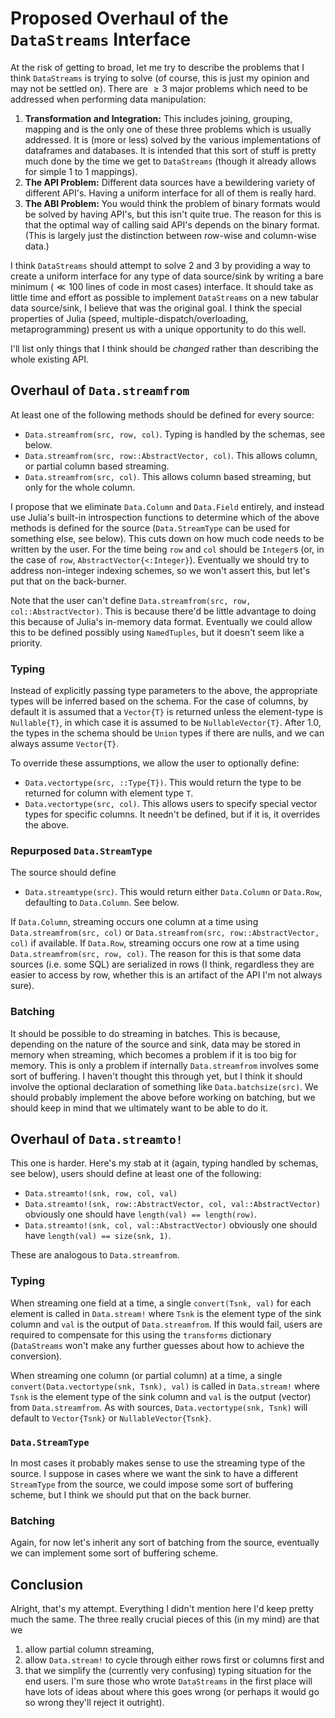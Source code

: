 # Proposed Overhaul of the `DataStreams` Interface

At the risk of getting to broad, let me try to describe the problems that I think `DataStreams` is trying to solve (of course, this is just my opinion and may
not be settled on).  There are $\ge 3$ major problems which need to be addressed when performing data manipulation:

1. **Transformation and Integration:** This includes joining, grouping, mapping and is the only one of these three problems which is usually addressed.  It is
   (more or less) solved by the various implementations of dataframes and databases.  It is intended that this sort of stuff is pretty much done by the time we
   get to `DataStreams` (though it already allows for simple 1 to 1 mappings).
2. **The API Problem:** Different data sources have a bewildering variety of different API's.  Having a uniform interface for all of them is really hard.
3. **The ABI Problem:** You would think the problem of binary formats would be solved by having API's, but this isn't quite true.  The reason for this is that
   the optimal way of calling said API's depends on the binary format.  (This is largely just the distinction between row-wise and column-wise data.)

I think `DataStreams` should attempt to solve 2 and 3 by providing a way to create a uniform interface for any type of data source/sink by writing a bare
minimum ($\ll 100$ lines of code in most cases) interface.  It should take as little time and effort as possible to implement `DataStreams` on a new tabular
data source/sink, I believe that was the original goal.  I think the special properties of Julia (speed, multiple-dispatch/overloading, metaprogramming) present
us with a unique opportunity to do this well.

I'll list only things that I think should be *changed* rather than describing the whole existing API.


## Overhaul of `Data.streamfrom`
At least one of the following methods should be defined for every source:

- `Data.streamfrom(src, row, col)`.  Typing is handled by the schemas, see below.
- `Data.streamfrom(src, row::AbstractVector, col)`.  This allows column, or partial column based streaming.
- `Data.streamfrom(src, col)`.  This allows column based streaming, but only for the whole column.

I propose that we eliminate `Data.Column` and `Data.Field` entirely, and instead use Julia's built-in introspection functions to determine which of the above
methods is defined for the source (`Data.StreamType` can be used for something else, see below).  This cuts down on how much code needs to be written by the
user.  For the time being `row` and `col` should be `Integer`s (or, in the case of `row`, `AbstractVector{<:Integer}`).  Eventually we should try to address
non-integer indexing schemes, so we won't assert this, but let's put that on the back-burner.

Note that the user can't define `Data.streamfrom(src, row, col::AbstractVector)`.  This is because there'd be little advantage to doing this because of Julia's
in-memory data format.  Eventually we could allow this to be defined possibly using `NamedTuples`, but it doesn't seem like a priority.

### Typing
Instead of explicitly passing type parameters to the above, the appropriate types will be inferred based on the schema.  For the case of columns, by default it
is assumed that a `Vector{T}` is returned unless the element-type is `Nullable{T}`, in which case it is assumed to be `NullableVector{T}`.  After 1.0, the types
in the schema should be `Union` types if there are nulls, and we can always assume `Vector{T}`.

To override these assumptions, we allow the user to optionally define:

- `Data.vectortype(src, ::Type{T})`.  This would return the type to be returned for column with element type `T`.
- `Data.vectortype(src, col)`.  This allows users to specify special vector types for specific columns. It needn't be defined, but if it is, it overrides the
    above.

### Repurposed `Data.StreamType`
The source should define

- `Data.streamtype(src)`. This would return either `Data.Column` or `Data.Row`, defaulting to `Data.Column`.  See below.

If `Data.Column`, streaming occurs one column at a time using `Data.streamfrom(src, col)` or `Data.streamfrom(src, row::AbstractVector, col)` if available.  If
`Data.Row`, streaming occurs one row at a time using `Data.streamfrom(src, row, col)`.  The reason for this is that some data sources (i.e. some SQL) are
serialized in rows (I think, regardless they are easier to access by row, whether this is an artifact of the API I'm not always sure).


### Batching
It should be possible to do streaming in batches.  This is because, depending on the nature of the source and sink, data may be stored in memory when streaming,
which becomes a problem if it is too big for memory.  This is only a problem if internally `Data.streamfrom` involves some sort of buffering.  I haven't thought
this through yet, but I think it should involve the optional declaration of something like `Data.batchsize(src)`.  We should probably implement the above before
working on batching, but we should keep in mind that we ultimately want to be able to do it.


## Overhaul of `Data.streamto!`
This one is harder.  Here's my stab at it (again, typing handled by schemas, see below), users should define at least one of the following:

- `Data.streamto!(snk, row, col, val)`
- `Data.streamto!(snk, row::AbstractVector, col, val::AbstractVector)` obviously one should have `length(val) == length(row)`.
- `Data.streamto!(snk, col, val::AbstractVector)` obviously one should have `length(val) == size(snk, 1)`.

These are analogous to `Data.streamfrom`.

### Typing
When streaming one field at a time, a single `convert(Tsnk, val)` for each element is called in `Data.stream!` where `Tsnk` is the element type of the sink
column and `val` is the output of `Data.streamfrom`.  If this would fail, users are required to compensate for this using the `transforms` dictionary
(`DataStreams` won't make any further guesses about how to achieve the conversion).

When streaming one column (or partial column) at a time, a single `convert(Data.vectortype(snk, Tsnk), val)` is called in `Data.stream!` where `Tsnk` is the
element type of the sink column and `val` is the output (vector) from `Data.streamfrom`.  As with sources, `Data.vectortype(snk, Tsnk)` will default to
`Vector{Tsnk}` or `NullableVector{Tsnk}`.


### `Data.StreamType`
In most cases it probably makes sense to use the streaming type of the source.  I suppose in cases where we want the sink to have a different `StreamType` from
the source, we could impose some sort of buffering scheme, but I think we should put that on the back burner.

### Batching
Again, for now let's inherit any sort of batching from the source, eventually we can implement some sort of buffering scheme.


## Conclusion
Alright, that's my attempt.  Everything I didn't mention here I'd keep pretty much the same.  The three really crucial pieces of this (in my mind) are that we
1. allow partial column streaming, 
2. allow `Data.stream!` to cycle through either rows first or columns first and 
3. that we simplify the (currently very confusing) typing situation for the end users.
I'm sure those who wrote `DataStreams` in the first place will have lots of ideas about where this goes wrong (or perhaps it would go so wrong they'll reject it
outright).

